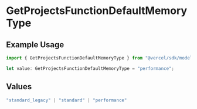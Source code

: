 # GetProjectsFunctionDefaultMemoryType

## Example Usage

```typescript
import { GetProjectsFunctionDefaultMemoryType } from "@vercel/sdk/models/getprojectsop.js";

let value: GetProjectsFunctionDefaultMemoryType = "performance";
```

## Values

```typescript
"standard_legacy" | "standard" | "performance"
```